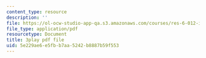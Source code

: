 ```yaml
---
content_type: resource
description: ''
file: https://ol-ocw-studio-app-qa.s3.amazonaws.com/courses/res-6-012-introduction-to-probability-spring-2018/5e229ae6e5fbb7aa5242b8887b59f553_HTs6Zhc2S1M.pdf
file_type: application/pdf
resourcetype: Document
title: 3play pdf file
uid: 5e229ae6-e5fb-b7aa-5242-b8887b59f553
---
```

